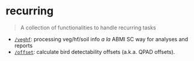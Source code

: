 # recurring
> A collection of functionalities to handle recurring tasks

- [`/veghf`](veghf/README.md): processing veg/hf/soil info _a la_ ABMI SC way for analyses and reports
- [`/offset`](offset/README.md): calculate bird detectability offsets (a.k.a. QPAD offsets).
